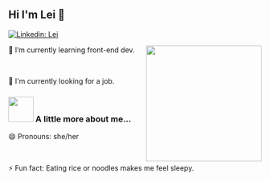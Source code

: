 <h2> Hi I'm Lei 👋</h2>

[![Linkedin: Lei](https://img.shields.io/badge/-Lei-blue?style=flat-square&logo=Linkedin&logoColor=white&link=https://www.linkedin.com/in/lei-huang-663990195/)](https://www.linkedin.com/in/lei-huang-663990195/)

<img align='right' src="https://media.giphy.com/media/fuJPZBIIqzbt1kAYVc/giphy.gif" width="230">

<p>🌱 I’m currently learning front-end dev.</p></br>
<p>🔭 I'm currently looking for a job.</p>

### <img src="https://media.giphy.com/media/dNgK7Ws7y176U/giphy.gif" width="50"> A little more about me...  

<p>😄 Pronouns: she/her</p></br>
<p>⚡ Fun fact: Eating rice or noodles makes me feel sleepy.</p>
<!--
**leihuang96/leihuang96** is a ✨ _special_ ✨ repository because its `README.md` (this file) appears on your GitHub profile.

Here are some ideas to get you started:

-  I’m currently working on ...
-  ...
- 👯 I’m looking to collaborate on ...
- 🤔 I’m looking for help with ...
- 💬 Ask me about ...
-  ...
-  ...
-  ...
-->
